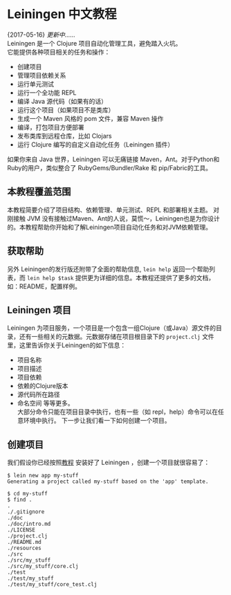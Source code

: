 # Leiningen 中文教程
{2017-05-16}
*更新中……*  
Leiningen 是一个 Clojure 项目自动化管理工具，避免踏入火坑。  
它能提供各种项目相关的任务和操作：  

* 创建项目  
* 管理项目依赖关系  
* 运行单元测试  
* 运行一个全功能 REPL  
* 编译 Java 源代码（如果有的话）  
* 运行这个项目（如果项目不是类库）  
* 生成一个 Maven 风格的 pom 文件，兼容 Maven 操作  
* 编译，打包项目方便部署  
* 发布类库到远程仓库，比如 Clojars  
* 运行 Clojure 编写的自定义自动化任务（Leiningen 插件）  

如果你来自 Java 世界，Leiningen 可以无痛链接 Maven，Ant。对于Python和Ruby的用户，类似整合了 RubyGems/Bundler/Rake 和 pip/Fabric的工具。
## 本教程覆盖范围
本教程简要介绍了项目结构、依赖管理、单元测试、REPL 和部署相关主题。
对刚接触 JVM 没有接触过Maven、Ant的人说，莫慌～，Leiningen也是为你设计的。本教程帮助你开始和了解Leiningen项目自动化任务和对JVM依赖管理。
## 获取帮助
另外 Leiningen的发行版还附带了全面的帮助信息, `lein help` 返回一个帮助列表，而 `lein help $task` 提供更为详细的信息。本教程还提供了更多的文档，如：README，配置样例。
## Leiningen 项目
Leiningen 为项目服务，一个项目是一个包含一组Clojure（或Java）源文件的目录，还有一些相关的元数据。元数据存储在项目根目录下的 `project.clj` 文件里，这里告诉你关于Leiningen的如下信息：

* 项目名称
* 项目描述
* 项目依赖
* 依赖的Clojure版本
* 源代码所在路径
* 命名空间
等等更多。  
大部分命令只能在项目目录中执行，也有一些（如 repl，help）命令可以在任意环境中执行。
下一步让我们看一下如何创建一个项目。
## 创建项目
我们假设你已经按照[教程](https://leiningen.org/#install) 安装好了 Leiningen ，创建一个项目就很容易了：

	$ lein new app my-stuff
	Generating a project called my-stuff based on the 'app' template.
	
	$ cd my-stuff
	$ find .
	.
	./.gitignore
	./doc
	./doc/intro.md
	./LICENSE
	./project.clj
	./README.md
	./resources
	./src
	./src/my_stuff
	./src/my_stuff/core.clj
	./test
	./test/my_stuff
	./test/my_stuff/core_test.clj
